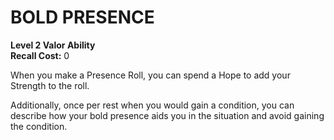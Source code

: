 # BOLD PRESENCE

**Level 2 Valor Ability**  
**Recall Cost:** 0

When you make a Presence Roll, you can spend a Hope to add your Strength to the roll.

Additionally, once per rest when you would gain a condition, you can describe how your bold presence aids you in the situation and avoid gaining the condition.